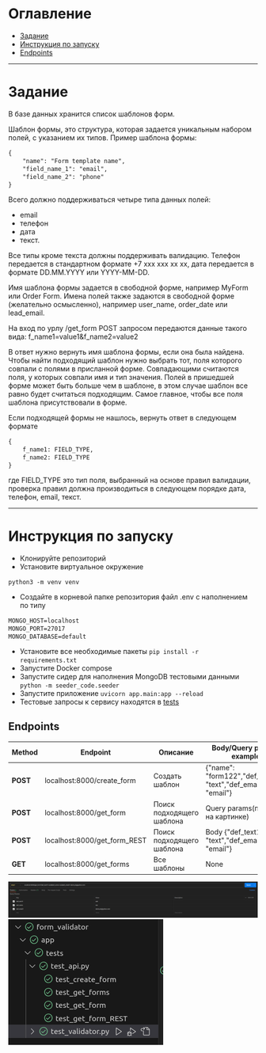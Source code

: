 # Оглавление
- [Задание](#задание)
- [Инструкция по запуску](#инструкция-по-запуску)
- [Endpoints](#endpoints)
___

# Задание 
В базе данных хранится список шаблонов форм.

Шаблон формы, это структура, которая задается уникальным набором полей, с указанием их типов.
Пример шаблона формы:

```
{
    "name": "Form template name",
    "field_name_1": "email",
    "field_name_2": "phone"
}
```

Всего должно поддерживаться четыре типа данных полей: 
- email
- телефон
- дата
- текст.

Все типы кроме текста должны поддерживать валидацию. Телефон передается в стандартном формате +7 xxx xxx xx xx, дата передается в формате DD.MM.YYYY или YYYY-MM-DD.

Имя шаблона формы задается в свободной форме, например MyForm или Order Form.
Имена полей также задаются в свободной форме (желательно осмысленно), например user_name, order_date или lead_email.

На вход по урлу /get_form POST запросом передаются данные такого вида:
f_name1=value1&f_name2=value2

В ответ нужно вернуть имя шаблона формы, если она была найдена.
Чтобы найти подходящий шаблон нужно выбрать тот, поля которого совпали с полями в присланной форме. Совпадающими считаются поля, у которых совпали имя и тип значения. Полей в пришедшей форме может быть больше чем в шаблоне, в этом случае шаблон все равно будет считаться подходящим. Самое главное, чтобы все поля шаблона присутствовали в форме.

Если подходящей формы не нашлось, вернуть ответ в следующем формате

```
{
    f_name1: FIELD_TYPE,
    f_name2: FIELD_TYPE
}
```


где FIELD_TYPE это тип поля, выбранный на основе правил валидации, проверка правил должна производиться в следующем порядке дата, телефон, email, текст.
___
# Инструкция по запуску
- Клонируйте репозиторий
- Установите виртуальное окружение
```
python3 -m venv venv
```
- Создайте в корневой папке репозитория файл .env с наполнением по типу
```
MONGO_HOST=localhost
MONGO_PORT=27017
MONGO_DATABASE=default
```
- Установите все необходимые пакеты `pip install -r requirements.txt`
- Запустите Docker compose
- Запустите сидер для наполнения MongoDB тестовыми данными `python -m seeder_code.seeder`
- Запустите приложение `uvicorn app.main:app --reload`
- Тестовые запросы к сервису находятся в [tests](/app/tests/)

## Endpoints
|Method|Endpoint|Описание|Body/Query params example|
|------|--------|--------|-----------------|
|**POST**|localhost:8000/create_form|Создать шаблон| {"name": "form122","def_text11": "text","def_email1": "email"}
|**POST**|localhost:8000/get_form|Поиск подходящего шаблона| Query params(пример на картинке)|
|**POST**|localhost:8000/get_form_REST|Поиск подходящего шаблона| Body {"def_text11": "text","def_email1": "email"} |
|**GET**|localhost:8000/get_forms|Все шаблоны| None|

![](/opt/query_params.png)
![](/opt/passed_tests.png)